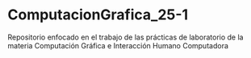 # ComputacionGrafica_25-1
Repositorio enfocado en el trabajo de las prácticas de laboratorio de la materia Computación Gráfica e Interacción Humano Computadora
